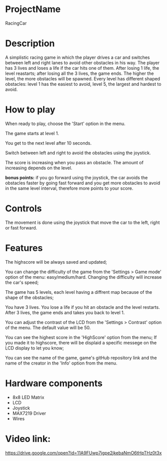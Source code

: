 # ProjectName 
RacingCar

# Description
A simplistic racing game in which the player drives a car and switches between left and right lanes to avoid other 
obstacles in his way. The player has 3 lives and loses a life if the car hits one of them. After losing 1 life, the
level reastarts; after losing all the 3 lives, the game ends. The higher the level, the more obstacles will be spawned. Every level has different shaped obstacles: level 1 has the easiest to avoid, level 5, the largest and hardest to avoid.


# How to play
When ready to play, choose the 'Start' option in the menu. 

The game starts at level 1. 

You get to the next level after 10 seconds. 

Switch between left and right to avoid the obstacles using the joystick. 

The score is increasing when you pass an obstacle. The amount of increasing depends on the level.

**bonus points:** if you go forward using the joystick, the car avoids the obstacles faster by going fast forward and you get more obstacles to avoid in the same level interval, therefore more points to your score.


# Controls
The movement is done using the joystick that move the car to the left, right or fast forward.


# Features
The highscore will be always saved and updated; 

You can change the difficulty of the game from the 'Settings > Game mode' option of the menu: easy/medium/hard. Changing the difficulty will increase the car's speed;

The game has 5 levels, each level having a diffrent map because of the shape of the obstacles;

You have 3 lives. You lose a life if you hit an obstacle and the level restarts. After 3 lives, the game ends and takes you back to level 1.

You can adjust the contrast of the LCD from the 'Settings > Contrast' option of the menu. The default value will be 50.

You can see the highest score in the 'HighScore' option from the menu; If you made it to highscore, there will be displaid a specific messege on the LCD display to let you know;

You can see the name of the game, game's gitHub repository link and the name of the creator in the 'Info' option from the menu.


# Hardware components
* 8x8 LED Matrix
* LCD
* Joystick
* MAX7219 Driver
* Wires


# Video link:
https://drive.google.com/open?id=11A9FUwp7jgpe2jkebaNmO6tHpTHz0t3x
